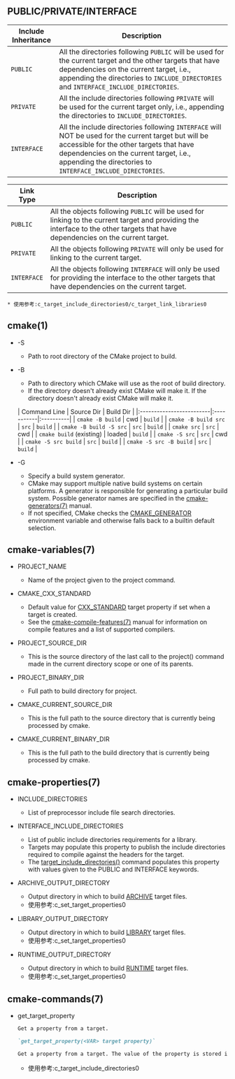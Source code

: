 ## PUBLIC/PRIVATE/INTERFACE

| Include Inheritance | Description                                                                                                                                                                                                                                              |
|---------------------|----------------------------------------------------------------------------------------------------------------------------------------------------------------------------------------------------------------------------------------------------------|
| `PUBLIC`            | All the directories following `PUBLIC` will be used for the current target and the other targets that have dependencies on the current target, i.e., appending the directories to `INCLUDE_DIRECTORIES` and `INTERFACE_INCLUDE_DIRECTORIES`.             |
| `PRIVATE`           | All the include directories following `PRIVATE` will be used for the current target only, i.e., appending the directories to `INCLUDE_DIRECTORIES`.                                                                                                      |
| `INTERFACE`         | All the include directories following `INTERFACE` will NOT be used for the current target but will be accessible for the other targets that have dependencies on the current target, i.e., appending the directories to `INTERFACE_INCLUDE_DIRECTORIES`. |

| Link Type   | Description                                                                                                                                                                      |
|-------------|----------------------------------------------------------------------------------------------------------------------------------------------------------------------------------|
| `PUBLIC`    | All the objects following `PUBLIC` will be used for linking to the current target and providing the interface to the other targets that have dependencies on the current target. |
| `PRIVATE`   | All the objects following `PRIVATE` will only be used for linking to the current target.                                                                                         |
| `INTERFACE` | All the objects following `INTERFACE` will only be used for providing the interface to the other targets that have dependencies on the current target.                           |

    * 使用参考:c_target_include_directories0/c_target_link_libraries0

## cmake(1)

* -S <path-to-source>
    * Path to root directory of the CMake project to build.

* -B <path-to-build>
    * Path to directory which CMake will use as the root of build directory.
    * If the directory doesn't already exist CMake will make it. If the directory doesn't already exist CMake will make it.

  | Command Line             | Source Dir | Build Dir |
                |:-------------------------|:-----------|:----------|
  | `cmake -B build`         | cwd        | `build`   |
  | `cmake -B build src`     | `src`      | `build`   |
  | `cmake -B build -S src`  | `src`      | `build`   |
  | `cmake src`              | `src`      | cwd       |
  | `cmake build` (existing) | loaded     | `build`   |
  | `cmake -S src`           | `src`      | cwd       |
  | `cmake -S src build`     | `src`      | `build`   |
  | `cmake -S src -B build`  | `src`      | `build`   |

* -G <generator-name>
    * Specify a build system generator.
    * CMake may support multiple native build systems on certain platforms. A generator is responsible for generating a
      particular build system. Possible generator names are specified in the [cmake-generators(7)](https://cmake.org/cmake/help/latest/manual/cmake-generators.7.html#manual:cmake-generators(7))
      manual.
    * If not specified, CMake checks the [CMAKE_GENERATOR](https://cmake.org/cmake/help/latest/envvar/CMAKE_GENERATOR.html#envvar:CMAKE_GENERATOR) environment variable and otherwise falls back to a builtin default selection.

## cmake-variables(7)

* PROJECT_NAME
    * Name of the project given to the project command.

* CMAKE_CXX_STANDARD
    * Default value for [CXX_STANDARD](https://cmake.org/cmake/help/latest/prop_tgt/CXX_STANDARD.html#prop_tgt:CXX_STANDARD) target property if set when a target is created.
    * See the [cmake-compile-features(7)](https://cmake.org/cmake/help/latest/manual/cmake-compile-features.7.html#manual:cmake-compile-features(7)) manual for information on compile features and a list of supported compilers.

* PROJECT_SOURCE_DIR
    * This is the source directory of the last call to the project() command made in the current directory scope or one of its parents.

* PROJECT_BINARY_DIR
    * Full path to build directory for project.

* CMAKE_CURRENT_SOURCE_DIR
    * This is the full path to the source directory that is currently being processed by cmake.

* CMAKE_CURRENT_BINARY_DIR
    * This is the full path to the build directory that is currently being processed by cmake.

## cmake-properties(7)

* INCLUDE_DIRECTORIES
    * List of preprocessor include file search directories.

* INTERFACE_INCLUDE_DIRECTORIES
    * List of public include directories requirements for a library.
    * Targets may populate this property to publish the include directories required to compile against the headers for the target.
    * The [target_include_directories()](https://cmake.org/cmake/help/latest/command/target_include_directories.html#command:target_include_directories) command populates this property with values given to the PUBLIC and INTERFACE keywords.

* ARCHIVE_OUTPUT_DIRECTORY
    * Output directory in which to build [ARCHIVE](https://cmake.org/cmake/help/latest/prop_tgt/ARCHIVE_OUTPUT_DIRECTORY.html#prop_tgt:ARCHIVE_OUTPUT_DIRECTORY) target files.
    * 使用参考:c_set_target_properties0

* LIBRARY_OUTPUT_DIRECTORY
    * Output directory in which to build [LIBRARY](https://cmake.org/cmake/help/latest/manual/cmake-buildsystem.7.html#library-output-artifacts) target files.
    * 使用参考:c_set_target_properties0

* RUNTIME_OUTPUT_DIRECTORY
    * Output directory in which to build [RUNTIME](https://cmake.org/cmake/help/latest/manual/cmake-buildsystem.7.html#runtime-output-artifacts) target files.
    * 使用参考:c_set_target_properties0

## cmake-commands(7)

* get_target_property
    ```markdown
  Get a property from a target.
  
  `get_target_property(<VAR> target property)`
  
  Get a property from a target. The value of the property is stored in the variable <VAR>.
    ```

  * 使用参考:c_target_include_directories0